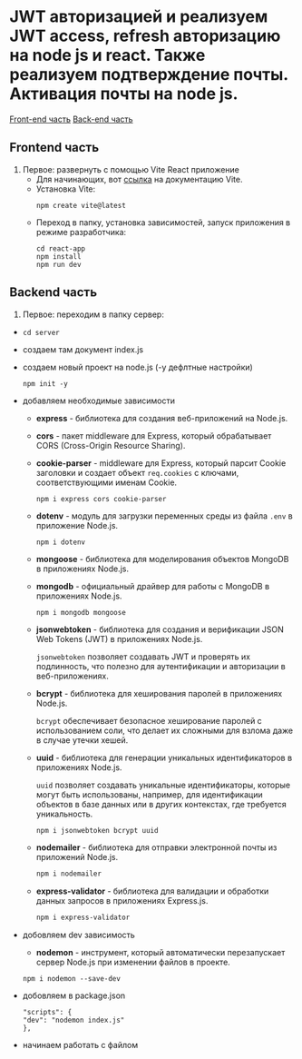 <h1>
  JWT авторизацией и реализуем JWT access, refresh авторизацию на node js и
  react. Также реализуем подтверждение почты. Активация почты на node js.
</h1>

[Front-end часть](#frontend)
[Back-end часть](#backend)

<h2 id="frontend">Frontend часть</h2>

1. Первое: развернуть с помощью Vite React приложение
   - Для начинающих, вот [ссылка](https://vitejs.dev/guide/) на документацию Vite.
   - Установка Vite:
     ```
     npm create vite@latest
     ```
   - Переход в папку, установка зависимостей, запуск приложения в режиме разработчика:
     ```
     cd react-app
     npm install
     npm run dev
     ```

<h2 id="backend">Backend часть</h2>

1. Первое: переходим в папку сервер:

- ```
  cd server
  ```
- создаем там документ index.js

- создаем новый проект на node.js (-y дефлтные настройки)
  ```
  npm init -y
  ```
- добавляем необходимые зависимости

  - **express** - библиотека для создания веб-приложений на Node.js.
  - **cors** - пакет middleware для Express, который обрабатывает CORS (Cross-Origin Resource Sharing).
  - **cookie-parser** - middleware для Express, который парсит Cookie заголовки и создает объект `req.cookies` с ключами, соответствующими именам Cookie.

    ```
    npm i express cors cookie-parser
    ```

  * **dotenv** - модуль для загрузки переменных среды из файла `.env` в приложение Node.js.

    ```
    npm i dotenv
    ```

  * **mongoose** - библиотека для моделирования объектов MongoDB в приложениях Node.js.
  * **mongodb** - официальный драйвер для работы с MongoDB в приложениях Node.js.

    ```bash
    npm i mongodb mongoose
    ```
  * **jsonwebtoken** - библиотека для создания и верификации JSON Web Tokens (JWT) в приложениях Node.js.

    `jsonwebtoken` позволяет создавать JWT и проверять их подлинность, что полезно для аутентификации и авторизации в веб-приложениях.

  * **bcrypt** - библиотека для хеширования паролей в приложениях Node.js.

    `bcrypt` обеспечивает безопасное хеширование паролей с использованием соли, что делает их сложными для взлома даже в случае утечки хешей.

  * **uuid** - библиотека для генерации уникальных идентификаторов в приложениях Node.js.

    `uuid` позволяет создавать уникальные идентификаторы, которые могут быть использованы, например, для идентификации объектов в базе данных или в других контекстах, где требуется уникальность.

    ```
    npm i jsonwebtoken bcrypt uuid
    ```
  * **nodemailer** - библиотека для отправки электронной почты из приложений Node.js.

    ```bash
    npm i nodemailer
    ```
  * **express-validator** - библиотека для валидации и обработки данных запросов в приложениях Express.js.

    ```bash
    npm i express-validator
    ```

- добовляем dev зависимость

  - **nodemon** - инструмент, который автоматически перезапускает сервер Node.js при изменении файлов в проекте.

  ```
  npm i nodemon --save-dev
  ```

- добовляем в package.json
  ```
  "scripts": {
  "dev": "nodemon index.js"
  },
  ```
- начинаем работать с файлом
